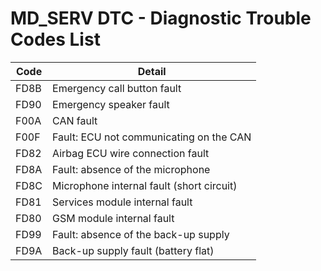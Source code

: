 # MD_SERV DTC - Diagnostic Trouble Codes List

| Code | Detail |
| - | - |
| FD8B | Emergency call button fault |
| FD90 | Emergency speaker fault |
| F00A | CAN fault |
| F00F | Fault: ECU not communicating on the CAN |
| FD82 | Airbag ECU wire connection fault |
| FD8A | Fault: absence of the microphone |
| FD8C | Microphone internal fault (short circuit) |
| FD81 | Services module internal fault |
| FD80 | GSM module internal fault |
| FD99 | Fault: absence of the back-up supply |
| FD9A | Back-up supply fault (battery flat) |
